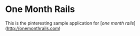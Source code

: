 # One Month Rails

This is the pinteresting sample application for
[*one month rails*] (http://onemonthrails.com)